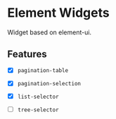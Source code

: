 # Element Widgets

Widget based on element-ui.

## Features

- [X] `pagination-table`

- [X] `pagination-selection`

- [X] `list-selector`

- [ ] `tree-selector`
